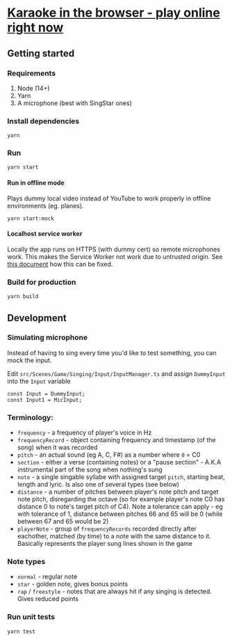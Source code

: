 # [Karaoke in the browser - play online right now](https://allkaraoke.party/)


## Getting started

### Requirements

1. Node (14+)
2. Yarn
3. A microphone (best with SingStar ones)

### Install dependencies

```
yarn
```

### Run

```
yarn start
```

#### Run in offline mode

Plays dummy local video instead of YouTube to work properly in offline environments (eg. planes).

```
yarn start:mock
```

#### Localhost service worker
Locally the app runs on HTTPS (with dummy cert) so remote microphones work. This makes the Service Worker not
work due to untrusted origin. See [this document](config/crt/readme.md) how this can be fixed.

### Build for production

```
yarn build
```

## Development

### Simulating microphone

Instead of having to sing every time you'd like to test something, you can mock the input.

Edit `src/Scenes/Game/Singing/Input/InputManager.ts` and assign `DummyInput` into the `Input` variable

```
const Input = DummyInput;
const Input1 = MicInput;
```

### Terminology:

-   `frequency` - a frequency of player's voice in Hz
-   `frequencyRecord` - object containing frequency and timestamp (of the song) when it was recorded
-   `pitch` - an actual sound (eg A, C, F#) as a number where `0` = C0
-   `section` - either a verse (containing notes) or a "pause section" - A.K.A instrumental part of the song when nothing's sung
-   `note` - a single singable syllabe with assigned target `pitch`, starting beat, length and lyric. Is also one of several types (see below)
-   `distance` - a number of pitches between player's note pitch and target note pitch, disregarding the octave (so for example player's note C0 has distance 0 to note's target pitch of C4). Note a tolerance can apply - eg with tolerance of 1, distance between pitches 66 and 65 will be 0 (while between 67 and 65 would be 2)
-   `playerNote` - group of `frequencyRecords` recorded directly after eachother, matched (by time) to a note with the same distance to it. Basically represents the player sung lines shown in the game

### Note types

-   `normal` - regular note
-   `star` - golden note, gives bonus points
-   `rap` / `freestyle` - notes that are always hit if any singing is detected. Gives reduced points

### Run unit tests

```
yarn test
```
